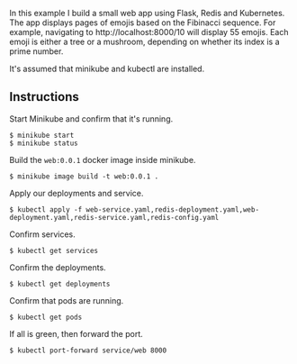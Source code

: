In this example I build a small web app using Flask, Redis and Kubernetes. The app displays pages of emojis based on the Fibinacci sequence. For example, navigating to http://localhost:8000/10 will display 55 emojis. Each emoji is either a tree or a mushroom, depending on whether its index is a prime number.

It's assumed that minikube and kubectl are installed.

## Instructions

Start Minikube and confirm that it's running.

```shell
$ minikube start
$ minikube status
```

Build the `web:0.0.1` docker image inside minikube.

```shell
$ minikube image build -t web:0.0.1 .
```

Apply our deployments and service.

```shell
$ kubectl apply -f web-service.yaml,redis-deployment.yaml,web-deployment.yaml,redis-service.yaml,redis-config.yaml
```

Confirm services.

```shell
$ kubectl get services
```

Confirm the deployments.

```shell
$ kubectl get deployments
```

Confirm that pods are running.

```shell
$ kubectl get pods
```

If all is green, then forward the port.

```shell
$ kubectl port-forward service/web 8000 
```

